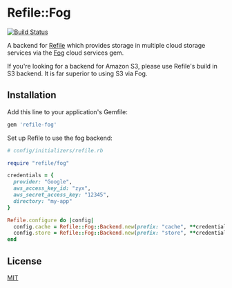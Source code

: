 # Refile::Fog

[![Build Status](https://travis-ci.org/elabs/refile-fog.svg)](https://travis-ci.org/elabs/refile-fog)

A backend for [Refile](https://github.com/elabs/refile) which provides storage
in multiple cloud storage services via the [Fog](https://github.com/fog/fog)
cloud services gem.

If you're looking for a backend for Amazon S3, please use Refile's build in S3
backend. It is far superior to using S3 via Fog.

## Installation

Add this line to your application's Gemfile:

```ruby
gem 'refile-fog'
```

Set up Refile to use the fog backend:

``` ruby
# config/initializers/refile.rb

require "refile/fog"

credentials = {
  provider: "Google",
  aws_access_key_id: "zyx",
  aws_secret_access_key: "12345",
  directory: "my-app"
}

Refile.configure do |config|
  config.cache = Refile::Fog::Backend.new(prefix: "cache", **credentials)
  config.store = Refile::Fog::Backend.new(prefix: "store", **credentials)
end
```

## License

[MIT](License.txt)
